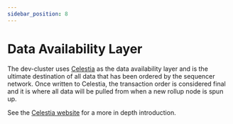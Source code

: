 ```yaml
---
sidebar_position: 8
---
```


# Data Availability Layer

The dev-cluster uses [Celestia](https://github.com/celestiaorg) as the data
availability layer and is the ultimate destination of all data that has been
ordered by the sequencer network. Once written to Celestia, the transaction
order is considered final and it is where all data will be pulled from when a
new rollup node is spun up.

See the [Celestia website](https://celestia.org/what-is-celestia/) for a more
in depth introduction.
